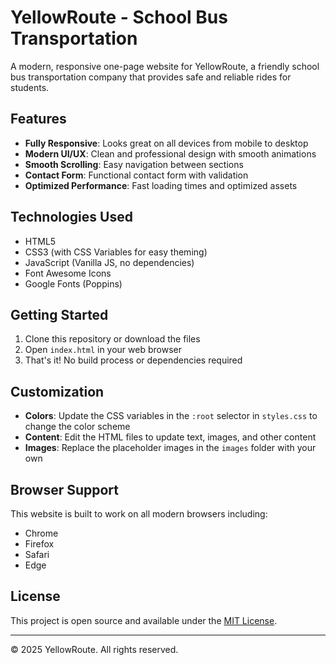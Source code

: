 # YellowRoute - School Bus Transportation

A modern, responsive one-page website for YellowRoute, a friendly school bus transportation company that provides safe and reliable rides for students.

## Features

- **Fully Responsive**: Looks great on all devices from mobile to desktop
- **Modern UI/UX**: Clean and professional design with smooth animations
- **Smooth Scrolling**: Easy navigation between sections
- **Contact Form**: Functional contact form with validation
- **Optimized Performance**: Fast loading times and optimized assets

## Technologies Used

- HTML5
- CSS3 (with CSS Variables for easy theming)
- JavaScript (Vanilla JS, no dependencies)
- Font Awesome Icons
- Google Fonts (Poppins)

## Getting Started

1. Clone this repository or download the files
2. Open `index.html` in your web browser
3. That's it! No build process or dependencies required

## Customization

- **Colors**: Update the CSS variables in the `:root` selector in `styles.css` to change the color scheme
- **Content**: Edit the HTML files to update text, images, and other content
- **Images**: Replace the placeholder images in the `images` folder with your own

## Browser Support

This website is built to work on all modern browsers including:
- Chrome
- Firefox
- Safari
- Edge

## License

This project is open source and available under the [MIT License](LICENSE).

---

© 2025 YellowRoute. All rights reserved.
